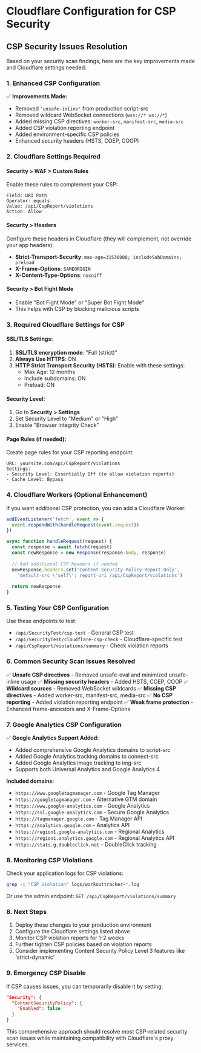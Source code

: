 # Cloudflare Configuration for CSP Security

## CSP Security Issues Resolution

Based on your security scan findings, here are the key improvements made and Cloudflare settings needed:

### 1. **Enhanced CSP Configuration**

✅ **Improvements Made:**
- Removed `'unsafe-inline'` from production script-src
- Removed wildcard WebSocket connections (`wss://* ws://*`)
- Added missing CSP directives: `worker-src`, `manifest-src`, `media-src`
- Added CSP violation reporting endpoint
- Added environment-specific CSP policies
- Enhanced security headers (HSTS, COEP, COOP)

### 2. **Cloudflare Settings Required**

#### **Security > WAF > Custom Rules**
Enable these rules to complement your CSP:
```
Field: URI Path
Operator: equals
Value: /api/CspReport/violations
Action: Allow
```

#### **Security > Headers**
Configure these headers in Cloudflare (they will complement, not override your app headers):
- **Strict-Transport-Security**: `max-age=31536000; includeSubDomains; preload`
- **X-Frame-Options**: `SAMEORIGIN`
- **X-Content-Type-Options**: `nosniff`

#### **Security > Bot Fight Mode**
- Enable "Bot Fight Mode" or "Super Bot Fight Mode"
- This helps with CSP by blocking malicious scripts

### 3. **Required Cloudflare Settings for CSP**

#### **SSL/TLS Settings:**
1. **SSL/TLS encryption mode**: "Full (strict)"
2. **Always Use HTTPS**: ON
3. **HTTP Strict Transport Security (HSTS)**: Enable with these settings:
   - Max Age: 12 months
   - Include subdomains: ON
   - Preload: ON

#### **Security Level:**
1. Go to **Security > Settings**
2. Set Security Level to "Medium" or "High"
3. Enable "Browser Integrity Check"

#### **Page Rules (if needed):**
Create page rules for your CSP reporting endpoint:
```
URL: yoursite.com/api/CspReport/violations
Settings:
- Security Level: Essentially Off (to allow violation reports)
- Cache Level: Bypass
```

### 4. **Cloudflare Workers (Optional Enhancement)**

If you want additional CSP protection, you can add a Cloudflare Worker:

```javascript
addEventListener('fetch', event => {
  event.respondWith(handleRequest(event.request))
})

async function handleRequest(request) {
  const response = await fetch(request)
  const newResponse = new Response(response.body, response)
  
  // Add additional CSP headers if needed
  newResponse.headers.set('Content-Security-Policy-Report-Only', 
    'default-src \'self\'; report-uri /api/CspReport/violations')
  
  return newResponse
}
```

### 5. **Testing Your CSP Configuration**

Use these endpoints to test:
- `/api/SecurityTest/csp-test` - General CSP test
- `/api/SecurityTest/cloudflare-csp-check` - Cloudflare-specific test
- `/api/CspReport/violations/summary` - Check violation reports

### 6. **Common Security Scan Issues Resolved**

✅ **Unsafe CSP directives** - Removed unsafe-eval and minimized unsafe-inline usage
✅ **Missing security headers** - Added HSTS, COEP, COOP
✅ **Wildcard sources** - Removed WebSocket wildcards
✅ **Missing CSP directives** - Added worker-src, manifest-src, media-src
✅ **No CSP reporting** - Added violation reporting endpoint
✅ **Weak frame protection** - Enhanced frame-ancestors and X-Frame-Options

### 7. **Google Analytics CSP Configuration**

✅ **Google Analytics Support Added:**
- Added comprehensive Google Analytics domains to script-src
- Added Google Analytics tracking domains to connect-src  
- Added Google Analytics image tracking to img-src
- Supports both Universal Analytics and Google Analytics 4

**Included domains:**
- `https://www.googletagmanager.com` - Google Tag Manager
- `https://googletagmanager.com` - Alternative GTM domain
- `https://www.google-analytics.com` - Google Analytics
- `https://ssl.google-analytics.com` - Secure Google Analytics
- `https://tagmanager.google.com` - Tag Manager API
- `https://analytics.google.com` - Analytics API
- `https://region1.google-analytics.com` - Regional Analytics
- `https://region1.analytics.google.com` - Regional Analytics API
- `https://stats.g.doubleclick.net` - DoubleClick tracking

### 8. **Monitoring CSP Violations**

Check your application logs for CSP violations:
```bash
grep -i "CSP Violation" logs/workouttracker-*.log
```

Or use the admin endpoint:
`GET /api/CspReport/violations/summary`

### 8. **Next Steps**

1. Deploy these changes to your production environment
2. Configure the Cloudflare settings listed above
3. Monitor CSP violation reports for 1-2 weeks
4. Further tighten CSP policies based on violation reports
5. Consider implementing Content Security Policy Level 3 features like 'strict-dynamic'

### 9. **Emergency CSP Disable**

If CSP causes issues, you can temporarily disable it by setting:
```json
"Security": {
  "ContentSecurityPolicy": {
    "Enabled": false
  }
}
```

This comprehensive approach should resolve most CSP-related security scan issues while maintaining compatibility with Cloudflare's proxy services.

